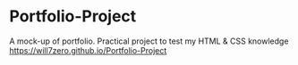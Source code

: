 # Portfolio-Project
A mock-up of portfolio. Practical project to test my HTML &amp; CSS knowledge
https://will7zero.github.io/Portfolio-Project
